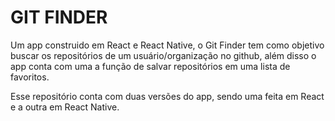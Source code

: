 # GIT FINDER

Um app construido em React e React Native, o Git Finder tem como objetivo buscar os repositórios de um usuário/organização no github, além disso o app conta com uma a função de salvar repositórios em uma lista de favoritos.

Esse repositório conta com duas versões do app, sendo uma feita em React e a outra em React Native.
